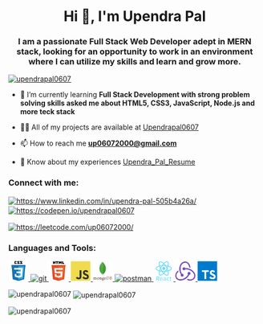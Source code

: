 <h1 align="center">Hi 👋, I'm Upendra Pal</h1>
<h3 align="center">I am a passionate Full Stack Web Developer adept in MERN stack, looking for an opportunity to work in an environment where I can utilize my skills and learn and grow more.</h3>
<p align="left"> <a href="https://github.com/ryo-ma/github-profile-trophy"><img src="https://github-profile-trophy.vercel.app/?username=upendrapal0607" alt="upendrapal0607" /></a> </p>

- 🌱 I’m currently learning **Full Stack Development with strong problem solving skills asked me about HTML5, CSS3, JavaScript, Node.js and more teck stack**
- 👨‍💻 All of my projects are available at [Upendrapal0607](https://Upendrapal0607.github.io)
- 📫 How to reach me **up06072000@gmail.com**

- 📄 Know about my experiences [Upendra_Pal_Resume](https://drive.google.com/file/d/1UL5u7efunj8uxtYTD3D5RZ1VnTuOZFwg/view?usp=drive_link)

<h3 align="left">Connect with me:</h3>
<p align="left">
<a href="https://www.linkedin.com/in/upendra-pal-505b4a26a/" target="blank"><img align="center" src="https://raw.githubusercontent.com/rahuldkjain/github-profile-readme-generator/master/src/images/icons/Social/linked-in-alt.svg" alt="https://www.linkedin.com/in/upendra-pal-505b4a26a/" height="30" width="40" /></a>
<a href="https://codesandbox.io/u/up06072000" target="blank"><img align="center" src="https://raw.githubusercontent.com/rahuldkjain/github-profile-readme-generator/master/src/images/icons/Social/codepen.svg" alt="https://codepen.io/upendrapal0607" height="30" width="40" /></a>

<a href="https://leetcode.com/up06072000/" target="blank"><img align="center" src="https://raw.githubusercontent.com/rahuldkjain/github-profile-readme-generator/master/src/images/icons/Social/leet-code.svg" alt="https://leetcode.com/up06072000/" height="30" width="40" /></a>

</p>

<h3 align="left">Languages and Tools:</h3>
<p align="left"> <a href="https://www.w3schools.com/css/" target="_blank" rel="noreferrer"> <img src="https://raw.githubusercontent.com/devicons/devicon/master/icons/css3/css3-original-wordmark.svg" alt="css3" width="40" height="40"/> </a> <a href="https://git-scm.com/" target="_blank" rel="noreferrer"> <img src="https://www.vectorlogo.zone/logos/git-scm/git-scm-icon.svg" alt="git" width="40" height="40"/> </a> <a href="https://www.w3.org/html/" target="_blank" rel="noreferrer"> <img src="https://raw.githubusercontent.com/devicons/devicon/master/icons/html5/html5-original-wordmark.svg" alt="html5" width="40" height="40"/> </a> <a href="https://developer.mozilla.org/en-US/docs/Web/JavaScript" target="_blank" rel="noreferrer"> <img src="https://raw.githubusercontent.com/devicons/devicon/master/icons/javascript/javascript-original.svg" alt="javascript" width="40" height="40"/> </a> <a href="https://www.mongodb.com/" target="_blank" rel="noreferrer"> <img src="https://raw.githubusercontent.com/devicons/devicon/master/icons/mongodb/mongodb-original-wordmark.svg" alt="mongodb" width="40" height="40"/> </a> <a href="https://postman.com" target="_blank" rel="noreferrer"> <img src="https://www.vectorlogo.zone/logos/getpostman/getpostman-icon.svg" alt="postman" width="40" height="40"/> </a> <a href="https://reactjs.org/" target="_blank" rel="noreferrer"> <img src="https://raw.githubusercontent.com/devicons/devicon/master/icons/react/react-original-wordmark.svg" alt="react" width="40" height="40"/> </a> <a href="https://redux.js.org" target="_blank" rel="noreferrer"> <img src="https://raw.githubusercontent.com/devicons/devicon/master/icons/redux/redux-original.svg" alt="redux" width="40" height="40"/> </a> <a href="https://www.typescriptlang.org/" target="_blank" rel="noreferrer"> <img src="https://raw.githubusercontent.com/devicons/devicon/master/icons/typescript/typescript-original.svg" alt="typescript" width="40" height="40"/> </a> </p>


<p><img align="left" src="https://github-readme-stats.vercel.app/api/top-langs?username=upendrapal0607&show_icons=true&locale=en&layout=compact" alt="upendrapal0607" /></p>

<p>&nbsp;<img align="center" src="https://github-readme-stats.vercel.app/api?username=upendrapal0607&show_icons=true&locale=en" alt="upendrapal0607" /></p>

<p><img align="center" src="https://github-readme-streak-stats.herokuapp.com/?user=upendrapal0607&" alt="upendrapal0607" /></p>
